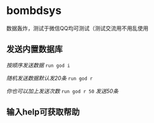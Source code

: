 # bombdsys
数据轰炸，测试于微信QQ均可测试（测试交流用不用乱使用

## 发送内置数据库

*按顺序发送数据*
`run god i`

*随机发送数据默认发20条*
`run god r`

*你也可以加上发送次数*
`run god r 50`
*发送50条*

## 输入help可获取帮助
